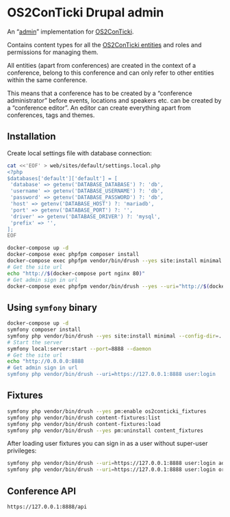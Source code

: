 # OS2ConTicki Drupal admin

An “[admin](https://github.com/OS2ConTicki/OS2ConTicki#implementations)”
implementation for [OS2ConTicki](https://github.com/OS2ConTicki/OS2ConTicki).

Contains content types for all the [OS2ConTicki
entities](https://github.com/OS2ConTicki/OS2ConTicki) and roles and permissions
for managing them.

All entities (apart from conferences) are created in the context of a
conference, belong to this conference and can only refer to other entities
within the same conference.

This means that a conference has to be created by a “conference administrator”
before events, locations and speakers etc. can be created by a “conference
editor”. An editor can create everything apart from conferences, tags and
themes.

## Installation

Create local settings file with database connection:

```sh
cat <<'EOF' > web/sites/default/settings.local.php
<?php
$databases['default']['default'] = [
 'database' => getenv('DATABASE_DATABASE') ?: 'db',
 'username' => getenv('DATABASE_USERNAME') ?: 'db',
 'password' => getenv('DATABASE_PASSWORD') ?: 'db',
 'host' => getenv('DATABASE_HOST') ?: 'mariadb',
 'port' => getenv('DATABASE_PORT') ?: '',
 'driver' => getenv('DATABASE_DRIVER') ?: 'mysql',
 'prefix' => '',
];
EOF
```

```sh
docker-compose up -d
docker-compose exec phpfpm composer install
docker-compose exec phpfpm vendor/bin/drush --yes site:install minimal --config-dir=../config/sync
# Get the site url
echo "http://$(docker-compose port nginx 80)"
# Get admin sign in url
docker-compose exec phpfpm vendor/bin/drush --yes --uri="http://$(docker-compose port nginx 80)" user:login
```

## Using `symfony` binary

```sh
docker-compose up -d
symfony composer install
symfony php vendor/bin/drush --yes site:install minimal --config-dir=../config/sync
# Start the server
symfony local:server:start --port=8888 --daemon
# Get the site url
echo "http://0.0.0.0:8888
# Get admin sign in url
symfony php vendor/bin/drush --uri=https://127.0.0.1:8888 user:login
```

## Fixtures

```sh
symfony php vendor/bin/drush --yes pm:enable os2conticki_fixtures
symfony php vendor/bin/drush content-fixtures:list
symfony php vendor/bin/drush content-fixtures:load
symfony php vendor/bin/drush --yes pm:uninstall content_fixtures
```

After loading user fixtures you can sign in as a user without super-user
privileges:

```sh
symfony php vendor/bin/drush --uri=https://127.0.0.1:8888 user:login administrator@example.com
symfony php vendor/bin/drush --uri=https://127.0.0.1:8888 user:login organizer@example.com
```

## Conference API

```sh
https://127.0.0.1:8888/api
```
